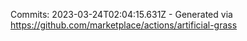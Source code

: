 Commits: 2023-03-24T02:04:15.631Z - Generated via https://github.com/marketplace/actions/artificial-grass
<br>
